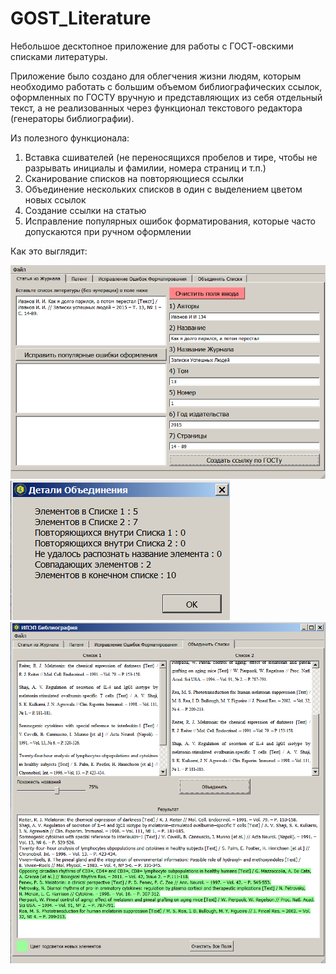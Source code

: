 # GOST_Literature
Небольшое десктопное приложение для работы с ГОСТ-овскими списками литературы.

Приложение было создано для облегчения жизни людям, которым необходимо работать с большим объемом библиографических ссылок, оформленных по ГОСТУ вручную и представляющих из себя отдельный текст, а не реализованных через функционал текстового редактора (генераторы библиографии).

Из полезного функционала: 

1. Вставка сшивателей (не переносящихся пробелов и тире, чтобы не разрывать инициалы и фамилии, номера страниц и т.п.)
2. Сканирование списков на повторяющиеся ссылки
3. Объединение нескольких списков в один с выделением цветом новых ссылок
4. Создание ссылки на статью
5. Исправление популярных ошибок форматирования, которые часто допускаются при ручном оформлении

Как это выглядит:

![alt tag](app_pics/article.png)
![alt tag](app_pics/details.png)
![alt tag](app_pics/lists.png)
